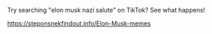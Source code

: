 Try searching "elon musk nazi salute" on TikTok? See what happens!

https://steponsnekfindout.info/Elon-Musk-memes
